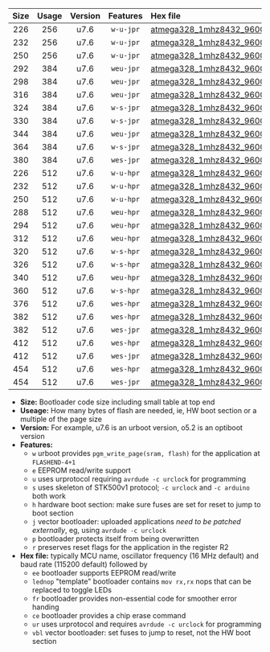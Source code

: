 |Size|Usage|Version|Features|Hex file|
|:-:|:-:|:-:|:-:|:--|
|226|256|u7.6|`w-u-jpr`|[atmega328_1mhz8432_9600bps_ur_vbl.hex](https://raw.githubusercontent.com/stefanrueger/urboot/main//atmega328_1mhz8432_9600bps_ur_vbl.hex)|
|232|256|u7.6|`w-u-jpr`|[atmega328_1mhz8432_9600bps_lednop_ur_vbl.hex](https://raw.githubusercontent.com/stefanrueger/urboot/main//atmega328_1mhz8432_9600bps_lednop_ur_vbl.hex)|
|250|256|u7.6|`w-u-jpr`|[atmega328_1mhz8432_9600bps_lednop_fr_ur_vbl.hex](https://raw.githubusercontent.com/stefanrueger/urboot/main//atmega328_1mhz8432_9600bps_lednop_fr_ur_vbl.hex)|
|292|384|u7.6|`weu-jpr`|[atmega328_1mhz8432_9600bps_ee_ur_vbl.hex](https://raw.githubusercontent.com/stefanrueger/urboot/main//atmega328_1mhz8432_9600bps_ee_ur_vbl.hex)|
|298|384|u7.6|`weu-jpr`|[atmega328_1mhz8432_9600bps_ee_lednop_ur_vbl.hex](https://raw.githubusercontent.com/stefanrueger/urboot/main//atmega328_1mhz8432_9600bps_ee_lednop_ur_vbl.hex)|
|316|384|u7.6|`weu-jpr`|[atmega328_1mhz8432_9600bps_ee_lednop_fr_ur_vbl.hex](https://raw.githubusercontent.com/stefanrueger/urboot/main//atmega328_1mhz8432_9600bps_ee_lednop_fr_ur_vbl.hex)|
|324|384|u7.6|`w-s-jpr`|[atmega328_1mhz8432_9600bps_vbl.hex](https://raw.githubusercontent.com/stefanrueger/urboot/main//atmega328_1mhz8432_9600bps_vbl.hex)|
|330|384|u7.6|`w-s-jpr`|[atmega328_1mhz8432_9600bps_lednop_vbl.hex](https://raw.githubusercontent.com/stefanrueger/urboot/main//atmega328_1mhz8432_9600bps_lednop_vbl.hex)|
|344|384|u7.6|`weu-jpr`|[atmega328_1mhz8432_9600bps_ee_lednop_fr_ce_ur_vbl.hex](https://raw.githubusercontent.com/stefanrueger/urboot/main//atmega328_1mhz8432_9600bps_ee_lednop_fr_ce_ur_vbl.hex)|
|364|384|u7.6|`w-s-jpr`|[atmega328_1mhz8432_9600bps_lednop_fr_vbl.hex](https://raw.githubusercontent.com/stefanrueger/urboot/main//atmega328_1mhz8432_9600bps_lednop_fr_vbl.hex)|
|380|384|u7.6|`wes-jpr`|[atmega328_1mhz8432_9600bps_ee_vbl.hex](https://raw.githubusercontent.com/stefanrueger/urboot/main//atmega328_1mhz8432_9600bps_ee_vbl.hex)|
|226|512|u7.6|`w-u-hpr`|[atmega328_1mhz8432_9600bps_ur.hex](https://raw.githubusercontent.com/stefanrueger/urboot/main//atmega328_1mhz8432_9600bps_ur.hex)|
|232|512|u7.6|`w-u-hpr`|[atmega328_1mhz8432_9600bps_lednop_ur.hex](https://raw.githubusercontent.com/stefanrueger/urboot/main//atmega328_1mhz8432_9600bps_lednop_ur.hex)|
|250|512|u7.6|`w-u-hpr`|[atmega328_1mhz8432_9600bps_lednop_fr_ur.hex](https://raw.githubusercontent.com/stefanrueger/urboot/main//atmega328_1mhz8432_9600bps_lednop_fr_ur.hex)|
|288|512|u7.6|`weu-hpr`|[atmega328_1mhz8432_9600bps_ee_ur.hex](https://raw.githubusercontent.com/stefanrueger/urboot/main//atmega328_1mhz8432_9600bps_ee_ur.hex)|
|294|512|u7.6|`weu-hpr`|[atmega328_1mhz8432_9600bps_ee_lednop_ur.hex](https://raw.githubusercontent.com/stefanrueger/urboot/main//atmega328_1mhz8432_9600bps_ee_lednop_ur.hex)|
|312|512|u7.6|`weu-hpr`|[atmega328_1mhz8432_9600bps_ee_lednop_fr_ur.hex](https://raw.githubusercontent.com/stefanrueger/urboot/main//atmega328_1mhz8432_9600bps_ee_lednop_fr_ur.hex)|
|320|512|u7.6|`w-s-hpr`|[atmega328_1mhz8432_9600bps.hex](https://raw.githubusercontent.com/stefanrueger/urboot/main//atmega328_1mhz8432_9600bps.hex)|
|326|512|u7.6|`w-s-hpr`|[atmega328_1mhz8432_9600bps_lednop.hex](https://raw.githubusercontent.com/stefanrueger/urboot/main//atmega328_1mhz8432_9600bps_lednop.hex)|
|340|512|u7.6|`weu-hpr`|[atmega328_1mhz8432_9600bps_ee_lednop_fr_ce_ur.hex](https://raw.githubusercontent.com/stefanrueger/urboot/main//atmega328_1mhz8432_9600bps_ee_lednop_fr_ce_ur.hex)|
|360|512|u7.6|`w-s-hpr`|[atmega328_1mhz8432_9600bps_lednop_fr.hex](https://raw.githubusercontent.com/stefanrueger/urboot/main//atmega328_1mhz8432_9600bps_lednop_fr.hex)|
|376|512|u7.6|`wes-hpr`|[atmega328_1mhz8432_9600bps_ee.hex](https://raw.githubusercontent.com/stefanrueger/urboot/main//atmega328_1mhz8432_9600bps_ee.hex)|
|382|512|u7.6|`wes-hpr`|[atmega328_1mhz8432_9600bps_ee_lednop.hex](https://raw.githubusercontent.com/stefanrueger/urboot/main//atmega328_1mhz8432_9600bps_ee_lednop.hex)|
|382|512|u7.6|`wes-jpr`|[atmega328_1mhz8432_9600bps_ee_lednop_vbl.hex](https://raw.githubusercontent.com/stefanrueger/urboot/main//atmega328_1mhz8432_9600bps_ee_lednop_vbl.hex)|
|412|512|u7.6|`wes-hpr`|[atmega328_1mhz8432_9600bps_ee_lednop_fr.hex](https://raw.githubusercontent.com/stefanrueger/urboot/main//atmega328_1mhz8432_9600bps_ee_lednop_fr.hex)|
|412|512|u7.6|`wes-jpr`|[atmega328_1mhz8432_9600bps_ee_lednop_fr_vbl.hex](https://raw.githubusercontent.com/stefanrueger/urboot/main//atmega328_1mhz8432_9600bps_ee_lednop_fr_vbl.hex)|
|454|512|u7.6|`wes-hpr`|[atmega328_1mhz8432_9600bps_ee_lednop_fr_ce.hex](https://raw.githubusercontent.com/stefanrueger/urboot/main//atmega328_1mhz8432_9600bps_ee_lednop_fr_ce.hex)|
|454|512|u7.6|`wes-jpr`|[atmega328_1mhz8432_9600bps_ee_lednop_fr_ce_vbl.hex](https://raw.githubusercontent.com/stefanrueger/urboot/main//atmega328_1mhz8432_9600bps_ee_lednop_fr_ce_vbl.hex)|

- **Size:** Bootloader code size including small table at top end
- **Useage:** How many bytes of flash are needed, ie, HW boot section or a multiple of the page size
- **Version:** For example, u7.6 is an urboot version, o5.2 is an optiboot version
- **Features:**
  + `w` urboot provides `pgm_write_page(sram, flash)` for the application at `FLASHEND-4+1`
  + `e` EEPROM read/write support
  + `u` uses urprotocol requiring `avrdude -c urclock` for programming
  + `s` uses skeleton of STK500v1 protocol; `-c urclock` and `-c arduino` both work
  + `h` hardware boot section: make sure fuses are set for reset to jump to boot section
  + `j` vector bootloader: uploaded applications *need to be patched externally*, eg, using `avrdude -c urclock`
  + `p` bootloader protects itself from being overwritten
  + `r` preserves reset flags for the application in the register R2
- **Hex file:** typically MCU name, oscillator frequency (16 MHz default) and baud rate (115200 default) followed by
  + `ee` bootloader supports EEPROM read/write
  + `lednop` "template" bootloader contains `mov rx,rx` nops that can be replaced to toggle LEDs
  + `fr` bootloader provides non-essential code for smoother error handing
  + `ce` bootloader provides a chip erase command
  + `ur` uses urprotocol and requires `avrdude -c urclock` for programming
  + `vbl` vector bootloader: set fuses to jump to reset, not the HW boot section
